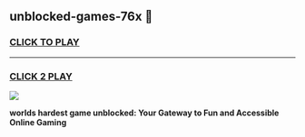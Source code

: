 
## unblocked-games-76x 👋
<h3>
<a href="https://premium.freeplayer.one?title=unblocked-games-76x&ref=14F">CLICK TO PLAY</a></h3>
<hr>

<h3>
<a href="https://premium.freeplayer.one?title=unblocked-games-76x&ref=14F">CLICK 2 PLAY</a>
  
</h3>

<a href="https://premium.freeplayer.one?title=unblocked-games-76x&ref=12F/"><img src="https://clearcache.store/games.png"></a>


**worlds hardest game unblocked: Your Gateway to Fun and Accessible Online Gaming**
